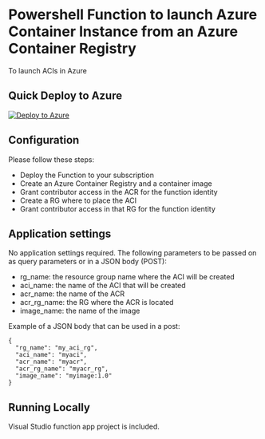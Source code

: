 # Powershell Function to launch Azure Container Instance from an Azure Container Registry

To launch ACIs in Azure

## Quick Deploy to Azure

[![Deploy to Azure](http://azuredeploy.net/deploybutton.svg)](https://azuredeploy.net/)

## Configuration

Please follow these steps:

* Deploy the Function to your subscription
* Create an Azure Container Registry and a container image
* Grant contributor access in the ACR for the function identity
* Create a RG where to place the ACI
* Grant contributor access in that RG for the function identity

## Application settings

No application settings required. The following parameters to be passed on as query parameters or in a JSON body (POST):

* rg_name: the resource group name where the ACI will be created
* aci_name: the name of the ACI that will be created
* acr_name: the name of the ACR
* acr_rg_name: the RG where the ACR is located
* image_name: the name of the image

Example of a JSON body that can be used in a post:

```
{
  "rg_name": "my_aci_rg",
  "aci_name": "myaci",
  "acr_name": "myacr",
  "acr_rg_name": "myacr_rg",
  "image_name": "myimage:1.0"
}
```

## Running Locally

Visual Studio function app project is included.